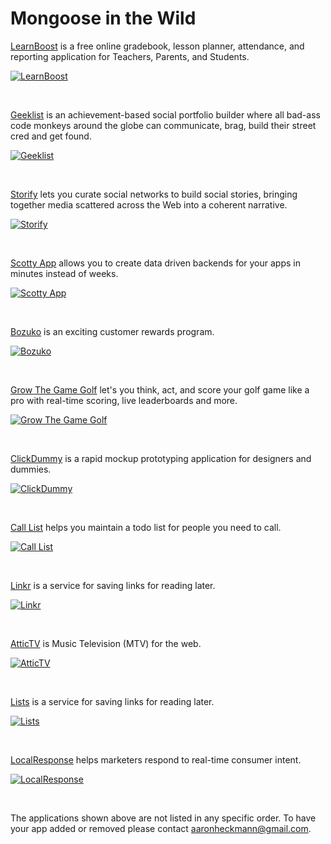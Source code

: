 
Mongoose in the Wild
====================

[LearnBoost](https://www.learnboost.com) is a free online gradebook, lesson planner, attendance, and reporting application for Teachers, Parents, and Students.

[![LearnBoost](/images/apps/learnboost.png)](https://www.learnboost.com)

<br>

[Geeklist](http://geekli.st) is an achievement-based social portfolio builder where all bad-ass code monkeys around the globe can communicate, brag, build their street cred and get found.

[![Geeklist](/images/apps/geeklist.png)](http://geekli.st)

<br>

[Storify](http://storify.com/) lets you curate social networks to build social stories, bringing together media scattered across the Web into a coherent narrative.

[![Storify](/images/apps/storify.png)](http://storify.com/)

<br>

[Scotty App](http://scottyapp.com) allows you to create data driven backends for your apps in minutes instead of weeks.

[![Scotty App](/images/apps/scotty.png)](http://scottyapp.com)

<br>

[Bozuko](https://bozuko.com) is an exciting customer rewards program.

[![Bozuko](/images/apps/bozuko.png)](https://bozuko.com)

<br>

[Grow The Game Golf](http://home.gtggolf.com) let's you think, act, and score your golf game like a pro with real-time scoring, live leaderboards and more.

[![Grow The Game Golf](/images/apps/gtggolf.png)](http://home.gtggolf.com)

<br>

[ClickDummy](https://clickdummy.com) is a rapid mockup prototyping application for designers and dummies.

[![ClickDummy](/images/apps/clickdummy.png)](https://clickdummy.com)

<br>

[Call List](http://calllistapp.com) helps you maintain a todo list for people you need to call.

[![Call List](/images/apps/calllist.png)](http://calllistapp.com)

<br>

[Linkr](http://linkr.cc) is a service for saving links for reading later.

[![Linkr](/images/apps/linkr.png)](http://linkr.cc)

<br>

[AtticTV](http://www.attictv.com/) is Music Television (MTV) for the web.

[![AtticTV](/images/apps/attictv.png)](http://www.attictv.com/)

<br>

[Lists](http://apps.newleafdigital.com/lists) is a service for saving links for reading later.

[![Lists](/images/apps/lists.png)](http://apps.newleafdigital.com/lists)

<br>

[LocalResponse](https://localresponse.com) helps marketers respond to real-time consumer intent.

[![LocalResponse](/images/apps/localreponse.png)](https://localresponse.com)

<br>

The applications shown above are not listed in any specific order. To have your app added or removed please contact [aaronheckmann@gmail.com](mailto:aaron.heckmann+github@gmail.com).
